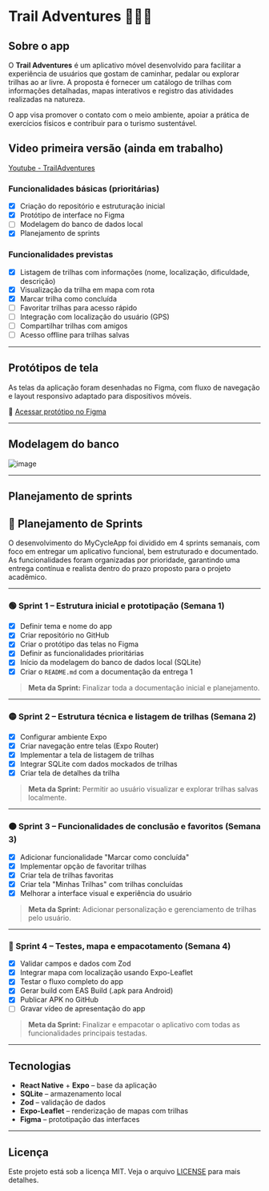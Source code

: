 # Trail Adventures 🌿🚴‍♀️

## Sobre o app

O **Trail Adventures** é um aplicativo móvel desenvolvido para facilitar a experiência de usuários que gostam de caminhar, pedalar ou explorar trilhas ao ar livre. A proposta é fornecer um catálogo de trilhas com informações detalhadas, mapas interativos e registro das atividades realizadas na natureza.

O app visa promover o contato com o meio ambiente, apoiar a prática de exercícios físicos e contribuir para o turismo sustentável.
## Video primeira versão (ainda em trabalho)
[Youtube - TrailAdventures](https://youtu.be/RwqUA4QocrA)
### Funcionalidades básicas (prioritárias)

- [x] Criação do repositório e estruturação inicial
- [x] Protótipo de interface no Figma
- [ ] Modelagem do banco de dados local
- [x] Planejamento de sprints

### Funcionalidades previstas

- [X] Listagem de trilhas com informações (nome, localização, dificuldade, descrição)
- [X] Visualização da trilha em mapa com rota
- [X] Marcar trilha como concluída
- [ ] Favoritar trilhas para acesso rápido
- [ ] Integração com localização do usuário (GPS)
- [ ] Compartilhar trilhas com amigos
- [ ] Acesso offline para trilhas salvas

---

## Protótipos de tela

As telas da aplicação foram desenhadas no Figma, com fluxo de navegação e layout responsivo adaptado para dispositivos móveis.

🔗 [Acessar protótipo no Figma](https://www.figma.com/design/IdEZSxX7lSY3DY8Br70Vq0/Mobile?node-id=0-1&t=WX9lTmJMc6pvk8rx-1)

---

## Modelagem do banco

![image](https://github.com/user-attachments/assets/f44f9578-9e71-43e2-a4c4-3ef42b779d34)


---

## Planejamento de sprints

## 📆 Planejamento de Sprints

O desenvolvimento do MyCycleApp foi dividido em 4 sprints semanais, com foco em entregar um aplicativo funcional, bem estruturado e documentado. As funcionalidades foram organizadas por prioridade, garantindo uma entrega contínua e realista dentro do prazo proposto para o projeto acadêmico.

---

### 🟢 Sprint 1 – Estrutura inicial e prototipação (Semana 1)

- [x] Definir tema e nome do app  
- [x] Criar repositório no GitHub  
- [x] Criar o protótipo das telas no Figma  
- [x] Definir as funcionalidades prioritárias  
- [x] Início da modelagem do banco de dados local (SQLite)  
- [x] Criar o `README.md` com a documentação da entrega 1  

> **Meta da Sprint:** Finalizar toda a documentação inicial e planejamento.

---

### 🟡 Sprint 2 – Estrutura técnica e listagem de trilhas (Semana 2)

- [X] Configurar ambiente Expo  
- [X] Criar navegação entre telas (Expo Router)  
- [X] Implementar a tela de listagem de trilhas  
- [X] Integrar SQLite com dados mockados de trilhas  
- [X] Criar tela de detalhes da trilha  

> **Meta da Sprint:** Permitir ao usuário visualizar e explorar trilhas salvas localmente.

---

### 🟠 Sprint 3 – Funcionalidades de conclusão e favoritos (Semana 3)

- [X] Adicionar funcionalidade "Marcar como concluída"  
- [X] Implementar opção de favoritar trilhas  
- [X] Criar tela de trilhas favoritas  
- [X] Criar tela "Minhas Trilhas" com trilhas concluídas  
- [X] Melhorar a interface visual e experiência do usuário  

> **Meta da Sprint:** Adicionar personalização e gerenciamento de trilhas pelo usuário.

---

### 🔵 Sprint 4 – Testes, mapa e empacotamento (Semana 4)

- [X] Validar campos e dados com Zod  
- [X] Integrar mapa com localização usando Expo-Leaflet  
- [X] Testar o fluxo completo do app  
- [X] Gerar build com EAS Build (.apk para Android)  
- [X] Publicar APK no GitHub  
- [ ] Gravar vídeo de apresentação do app  

> **Meta da Sprint:** Finalizar e empacotar o aplicativo com todas as funcionalidades principais testadas.

---

## Tecnologias

- **React Native** + **Expo** – base da aplicação
- **SQLite** – armazenamento local
- **Zod** – validação de dados
- **Expo-Leaflet** – renderização de mapas com trilhas
- **Figma** – prototipação das interfaces

---

## Licença

Este projeto está sob a licença MIT. Veja o arquivo [LICENSE](./LICENSE) para mais detalhes.
